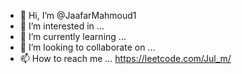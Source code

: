 - 👋 Hi, I’m @JaafarMahmoud1
- 👀 I’m interested in ...
- 🌱 I’m currently learning ...
- 💞️ I’m looking to collaborate on ...
- 📫 How to reach me ...
https://leetcode.com/Jul_m/
<!---
JaafarMahmoud1/JaafarMahmoud1 is a ✨ special ✨ repository because its `README.md` (this file) appears on your GitHub profile.
You can click the Preview link to take a look at your changes.
--->
